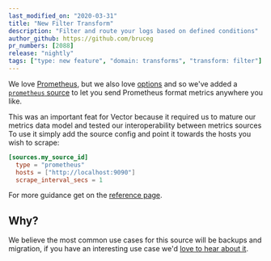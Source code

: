 ```yaml
---
last_modified_on: "2020-03-31"
title: "New Filter Transform"
description: "Filter and route your logs based on defined conditions"
author_github: https://github.com/bruceg
pr_numbers: [2088]
release: "nightly"
tags: ["type: new feature", "domain: transforms", "transform: filter"]
---
```


We love [Prometheus][urls.prometheus], but we also love [options](https://www.mms.com/en-us/shop/single-color)
and so we've added a [`prometheus` source][docs.sources.prometheus] to let you
send Prometheus format metrics anywhere you like.

<!--truncate-->

This was an important feat for Vector because it required us to mature our
metrics data model and tested our interoperability between metrics sources
To use it simply add the source config and point it towards the hosts you wish
to scrape:

```toml
[sources.my_source_id]
  type = "prometheus"
  hosts = ["http://localhost:9090"]
  scrape_interval_secs = 1
```

For more guidance get on the [reference page][docs.sources.prometheus].

## Why?

We believe the most common use cases for this source will be backups and
migration, if you have an interesting use case we'd [love to hear about it][urls.vector_chat].


[docs.sources.prometheus]: /docs/reference/sources/prometheus/
[urls.prometheus]: https://prometheus.io/
[urls.vector_chat]: https://chat.vector.dev
